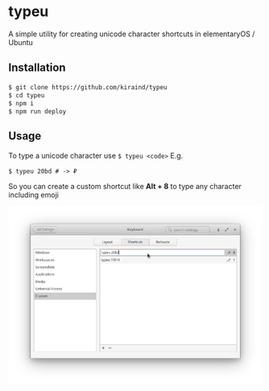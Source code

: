 # typeu
A simple utility for creating unicode character shortcuts in elementaryOS / Ubuntu

## Installation
```
$ git clone https://github.com/kiraind/typeu
$ cd typeu
$ npm i
$ npm run deploy
```

## Usage
To type a unicode character use `$ typeu <code>` E.g.

```
$ typeu 20bd # -> ₽
```

So you can create a custom shortcut like **Alt + 8** to type any character including emoji

![Screenshot of keyboard setting](screenshot.png)